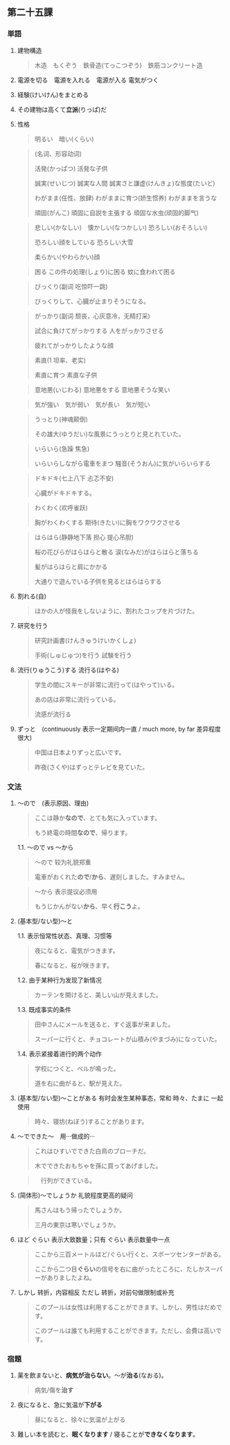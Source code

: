 ## 第二十五課

### 単語

1. 建物構造

    > 木造　もくぞう　鉄骨造(てっこつぞう)　鉄筋コンクリート造

1. 電源を切る　電源を入れる　電源が入る 電気がつく

1. 経験(けいけん)をまとめる

1. その建物は高くて**立派**(りっぱ)だ

1. 性格

    > 明るい　暗い(くらい)
    
    > (名词、形容动词)
    >
    > 活発(かっぱつ) 活発な子供 
    >
    > 誠実(せいじつ) 誠実な人間 誠実さと謙虚(けんきょ)な態度(たいど)
    >
    > わがまま(任性、放肆) わがままに育つ(娇生惯养) わがままを言うな
    >
    > 頑固(がんこ) 頑固に自説を主張する 頑固な水虫(顽固的脚气)
    
    > 悲しい(かなしい)　懐かしい(なつかしい) 恐ろしい(おそろしい)
    >
    > 恐ろしい顔をしている 恐ろしい大雪
    >
    > 柔らかい(やわらかい)顔

    > 困る この件の処理(しょり)に困る 蚊に食われて困る
    
    > びっくり(副词 吃惊吓一跳)
    >
    > びっくりして、心臓が止まりそうになる。
    
    > がっかり(副词 颓丧，心灰意冷，无精打采)
    >
    > 試合に負けてがっかりする 人をがっかりさせる
    >
    > 疲れてがっかりしたような顔
    
    > 素直(1 坦率、老实)
    >
    > 素直に育つ 素直な子供
    
    > 意地悪(いじわる) 意地悪をする 意地悪そうな笑い
    
    > 気が強い　気が弱い　気が長い　気が短い
    
    > うっとり(神魂颠倒)
    >
    > その雄大(ゆうだい)な風景にうっとりと見とれていた。
    
    > いらいら(急躁 焦急)
    >
    > いらいらしながら電車をまつ 騒音(そうおん)に気がいらいらする
    
    > ドキドキ(七上八下 忐忑不安)
    >
    > 心臓がドキドキする。
    
    > わくわく(欢呼雀跃)
    >
    > 胸がわくわくする 期待(きたい)に胸をワクワクさせる
    
    > はらはら(静静地下落 担心 提心吊胆)
    >
    > 桜の花びらがはらはらと散る 涙(なみだ)がはらはらと落ちる
    >
    > 髪がはらはらと肩にかかる
    >
    > 大通りで遊んでいる子供を見るとはらはらする

1. 割れる(自)

    > ほかの人が怪我をしないように、割れたコップを片づけた。

1. 研究を行う 

    > 研究計画書(けんきゅうけいかくしょ)
    >
    > 手術(しゅじゅつ)を行う 試験を行う

1. 流行(りゅうこう)する 流行る(はやる)

    > 学生の間にスキーが非常に流行って(はやって)いる。
    >
    > あの店は非常に流行っている。
    >
    > 流感が流行る

1. ずっと　(continuously 表示一定期间内一直 / much more, by far 差异程度很大)

    > 中国は日本よりずっと広いです。
    >
    > 昨夜(さくや)はずっとテレビを見ていた。

### 文法

1. ～ので　(表示原因、理由)

    > ここは静か**なので**、とても気に入っています。
    >
    > もう終電の時間**なので**、帰ります。

    1.1. ～ので vs ～から

    > ～ので 较为礼貌郑重
    >
    > 電車がおくれた**ので**/**から**、遅刻しました。すみません。

    > ～から 表示提议必须用
    >
    > もうじかんがない**から**、早く**行こう**よ。

1. (基本型/ない型)～と 
    
    1.1. 表示恒常性状态、真理、习惯等

    > 夜になると、電気がつきます。
    >
    > 春になると、桜が咲きます。

    1.2. 由于某种行为发现了新情况

    > カーテンを開けると、美しい山が見えました。

    1.3. 既成事实的条件

    > 田中さんにメールを送ると、すぐ返事が来ました。
    >
    > スーパーに行くと、チョコレートが山積み(やまづみ)になっていた。

    1.4. 表示紧接着进行的两个动作

    > 学校につくと、ベルが鳴った。
    >
    > 道を右に曲がると、駅が見えた。

1. (基本型/ない型)～ことがある 有时会发生某种事态，常和 時々、たまに 一起使用

    > 時々、寝坊(ねぼう)することがあります。

1. ～でできた～　用···做成的···

    > これはひすいでできた白鳥のブローチだ。
    >
    > 木でできたおもちゃを孫に買ってあげました。
    
    >　行列ができている。

1. (简体形)～でしょうか 礼貌程度更高的疑问

    > 馬さんはもう帰ったでしょうか。
    >
    > 三月の東京は寒いでしょうか。

1. ほど ぐらい 表示大致数量；只有 ぐらい 表示数量中一点

    > ここから三百メートルほど/ぐらい行くと、スポーツセンターがある。
    >
    > ここから二つ目**ぐらい**の信号を右に曲がったところに、たしかスーパーがありましたよね。

1. しかし 转折，内容相反 ただし 转折，对前句做限制或补充

    > このプールは女性は利用することができます。しかし、男性はだめです。
    >
    > このプールは誰ても利用することができます。ただし、会費は高いです。

### 宿題

1. 薬を飲まないと、**病気が治らない**。～が**治る**(なおる)。

    > 病気/傷を**治す**

1. 夜になると、急に気温が**下がる**

    > 昼になると、徐々に気温が上がる

1. 難しい本を読むと、**眠くなります** / 寝ることが**できなくなります**。

